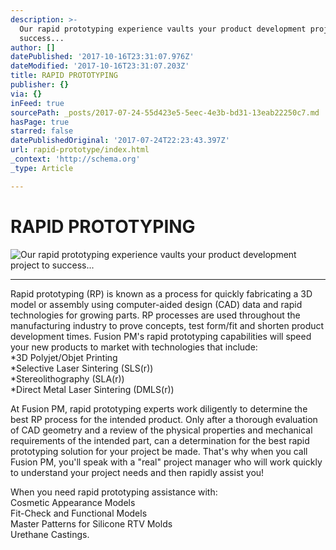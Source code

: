 ```yaml
---
description: >-
  Our rapid prototyping experience vaults your product development project to
  success...
author: []
datePublished: '2017-10-16T23:31:07.976Z'
dateModified: '2017-10-16T23:31:07.203Z'
title: RAPID PROTOTYPING
publisher: {}
via: {}
inFeed: true
sourcePath: _posts/2017-07-24-55d423e5-5eec-4e3b-bd31-13eab22250c7.md
hasPage: true
starred: false
datePublishedOriginal: '2017-07-24T22:23:43.397Z'
url: rapid-prototype/index.html
_context: 'http://schema.org'
_type: Article

---
```

# RAPID PROTOTYPING
![Our rapid prototyping experience vaults your product development project to success...](https://s3-us-west-2.amazonaws.com/the-grid-img/p/b80f029ffca8fc19668adeab39910151a70b777b.jpg)

---

Rapid prototyping (RP) is known as a process for quickly fabricating a 3D model or assembly using computer-aided design (CAD) data and rapid technologies for growing parts. RP processes are used throughout the manufacturing industry to prove concepts, test form/fit and shorten product development times. Fusion PM's rapid prototyping capabilities will speed your new products to market with technologies that include:  
\*3D Polyjet/Objet Printing  
\*Selective Laser Sintering (SLS(r))  
\*Stereolithography (SLA(r))  
\*Direct Metal Laser Sintering (DMLS(r))

At Fusion PM, rapid prototyping experts work diligently to determine the best RP process for the intended product. Only after a thorough evaluation of CAD geometry and a review of the physical properties and mechanical requirements of the intended part, can a determination for the best rapid prototyping solution for your project be made. That's why when you call Fusion PM, you'll speak with a "real" project manager who will work quickly to understand your project needs and then rapidly assist you!

When you need rapid prototyping assistance with:  
Cosmetic Appearance Models  
Fit-Check and Functional Models  
Master Patterns for Silicone RTV Molds  
Urethane Castings.